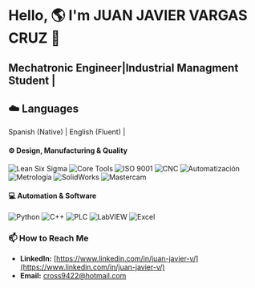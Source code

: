 # Hello, 🌎 I'm JUAN JAVIER VARGAS CRUZ 👋

## Mechatronic Engineer|Industrial Managment Student |


## ☁️ Languages
Spanish (Native) | English (Fluent) |


#### ⚙️ Design, Manufacturing & Quality
![Lean Six Sigma](https://img.shields.io/badge/-Lean%20Six%20Sigma-green?style=for-the-badge)
![Core Tools](https://img.shields.io/badge/-Core%20Tools%20-blue?style=for-the-badge)
![ISO 9001](https://img.shields.io/badge/-ISO9001-purple?style=for-the-badge)
![CNC](https://img.shields.io/badge/-Programación%20CNC-lightgrey?style=for-the-badge)
![Automatización](https://img.shields.io/badge/-Automatización-orange?style=for-the-badge)
![Metrología](https://img.shields.io/badge/-Metrología-yellow?style=for-the-badge)
![SolidWorks](https://img.shields.io/badge/SolidWorks-DA1F28?style=for-the-badge&logo=solidworks&logoColor=white)
![Mastercam](https://img.shields.io/badge/Mastercam-1E5288?style=for-the-badge&logo=mastercam&logoColor=white)

#### 💻 Automation & Software
![Python](https://img.shields.io/badge/Python-3776AB?style=for-the-badge&logo=python&logoColor=white)
![C++](https://img.shields.io/badge/C%2B%2B-00599C?style=for-the-badge&logo=c%2B%2B&logoColor=white)
![PLC](https://img.shields.io/badge/PLC%20(Siemens%2C%2)-009999?style=for-the-badge&logo=siemens&logoColor=white)
![LabVIEW](https://img.shields.io/badge/LabVIEW-FFC20E?style=for-the-badge&logo=labview&logoColor=black)
![Excel](https://img.shields.io/badge/Excel%20-217346?style=for-the-badge&logo=microsoft-excel&logoColor=white)

### 📫 How to Reach Me
- **LinkedIn:** [https://www.linkedin.com/in/juan-javier-v/](https://www.linkedin.com/in/juan-javier-v/)
- **Email:** cross9422@hotmail.com

